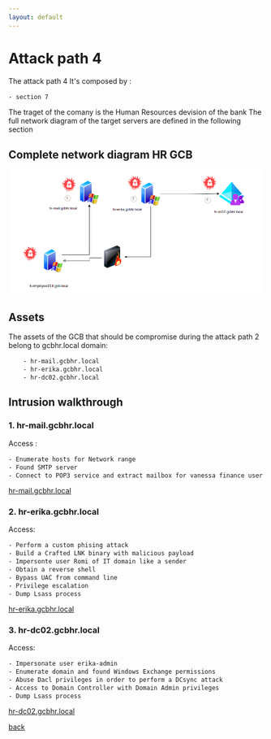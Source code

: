 ```yaml
---
layout: default
---
```


# Attack path 4

The attack path 4 It's composed by :

	- section 7

The traget of the comany is the Human Resources devision of the bank
The full network diagram of the target servers are defined in the following section

## Complete network diagram HR GCB 

![ Attack_path 4](/assets/images/attack_path_4.png)

## Assets

The assets of the GCB that should be compromise during the attack path 2 belong to gcbhr.local domain:

```
	- hr-mail.gcbhr.local
	- hr-erika.gcbhr.local
	- hr-dc02.gcbhr.local
```

## Intrusion walkthrough


### 1. hr-mail.gcbhr.local

Access :

```
- Enumerate hosts for Network range
- Found SMTP server
- Connect to POP3 service and extract mailbox for vanessa finance user

```

[hr-mail.gcbhr.local](./hr-mail.html)


### 2. hr-erika.gcbhr.local

Access:

```
- Perform a custom phising attack
- Build a Crafted LNK binary with malicious payload
- Impersonte user Romi of IT domain like a sender
- Obtain a reverse shell
- Bypass UAC from command line
- Privilege escalation
- Dump Lsass process
```
[hr-erika.gcbhr.local](./hr-erika.html)


### 3. hr-dc02.gcbhr.local

Access:

```
- Impersonate user erika-admin
- Enumerate domain and found Windows Exchange permissions
- Abuse Dacl privileges in order to perform a DCsync attack
- Access to Domain Controller with Domain Admin privileges
- Dump Lsass process
```
[hr-dc02.gcbhr.local](./hr-dc02.html)




[back](./)
